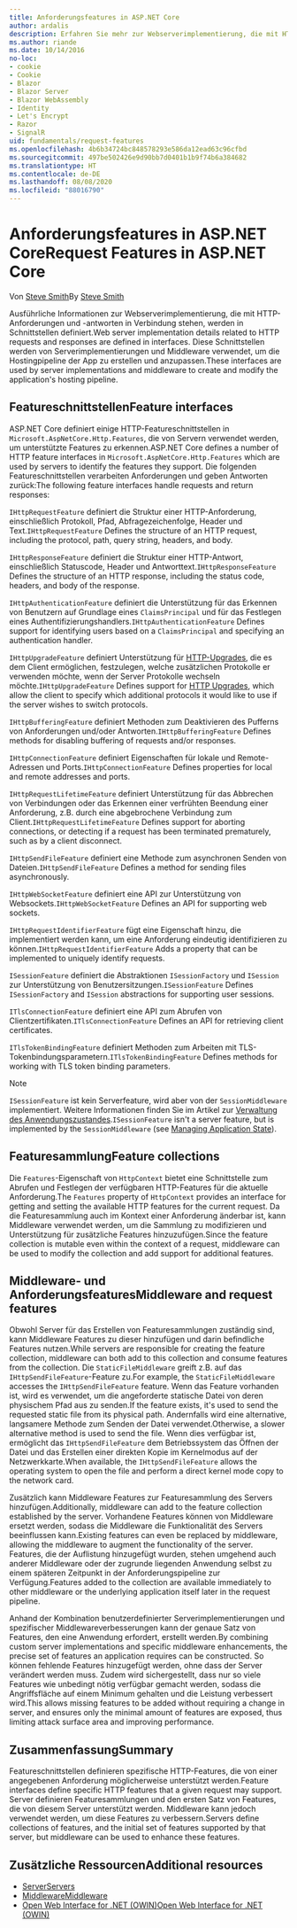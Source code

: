```yaml
---
title: Anforderungsfeatures in ASP.NET Core
author: ardalis
description: Erfahren Sie mehr zur Webserverimplementierung, die mit HTTP-Anforderungen und -antworten in Verbindung stehen, die in Schnittstellen definiert werden.
ms.author: riande
ms.date: 10/14/2016
no-loc:
- cookie
- Cookie
- Blazor
- Blazor Server
- Blazor WebAssembly
- Identity
- Let's Encrypt
- Razor
- SignalR
uid: fundamentals/request-features
ms.openlocfilehash: 4b6b34724bc848578293e586da12ead63c96cfbd
ms.sourcegitcommit: 497be502426e9d90bb7d0401b1b9f74b6a384682
ms.translationtype: HT
ms.contentlocale: de-DE
ms.lasthandoff: 08/08/2020
ms.locfileid: "88016790"
---
```

# <a name="request-features-in-aspnet-core"></a><span data-ttu-id="6ae3a-103">Anforderungsfeatures in ASP.NET Core</span><span class="sxs-lookup"><span data-stu-id="6ae3a-103">Request Features in ASP.NET Core</span></span>

<span data-ttu-id="6ae3a-104">Von [Steve Smith](https://ardalis.com/)</span><span class="sxs-lookup"><span data-stu-id="6ae3a-104">By [Steve Smith](https://ardalis.com/)</span></span>

<span data-ttu-id="6ae3a-105">Ausführliche Informationen zur Webserverimplementierung, die mit HTTP-Anforderungen und -antworten in Verbindung stehen, werden in Schnittstellen definiert.</span><span class="sxs-lookup"><span data-stu-id="6ae3a-105">Web server implementation details related to HTTP requests and responses are defined in interfaces.</span></span> <span data-ttu-id="6ae3a-106">Diese Schnittstellen werden von Serverimplementierungen und Middleware verwendet, um die Hostingpipeline der App zu erstellen und anzupassen.</span><span class="sxs-lookup"><span data-stu-id="6ae3a-106">These interfaces are used by server implementations and middleware to create and modify the application's hosting pipeline.</span></span>

## <a name="feature-interfaces"></a><span data-ttu-id="6ae3a-107">Featureschnittstellen</span><span class="sxs-lookup"><span data-stu-id="6ae3a-107">Feature interfaces</span></span>

<span data-ttu-id="6ae3a-108">ASP.NET Core definiert einige HTTP-Featureschnittstellen in `Microsoft.AspNetCore.Http.Features`, die von Servern verwendet werden, um unterstützte Features zu erkennen.</span><span class="sxs-lookup"><span data-stu-id="6ae3a-108">ASP.NET Core defines a number of HTTP feature interfaces in `Microsoft.AspNetCore.Http.Features` which are used by servers to identify the features they support.</span></span> <span data-ttu-id="6ae3a-109">Die folgenden Featureschnittstellen verarbeiten Anforderungen und geben Antworten zurück:</span><span class="sxs-lookup"><span data-stu-id="6ae3a-109">The following feature interfaces handle requests and return responses:</span></span>

<span data-ttu-id="6ae3a-110">`IHttpRequestFeature` definiert die Struktur einer HTTP-Anforderung, einschließlich Protokoll, Pfad, Abfragezeichenfolge, Header und Text.</span><span class="sxs-lookup"><span data-stu-id="6ae3a-110">`IHttpRequestFeature` Defines the structure of an HTTP request, including the protocol, path, query string, headers, and body.</span></span>

<span data-ttu-id="6ae3a-111">`IHttpResponseFeature` definiert die Struktur einer HTTP-Antwort, einschließlich Statuscode, Header und Antworttext.</span><span class="sxs-lookup"><span data-stu-id="6ae3a-111">`IHttpResponseFeature` Defines the structure of an HTTP response, including the status code, headers, and body of the response.</span></span>

<span data-ttu-id="6ae3a-112">`IHttpAuthenticationFeature` definiert die Unterstützung für das Erkennen von Benutzern auf Grundlage eines `ClaimsPrincipal` und für das Festlegen eines Authentifizierungshandlers.</span><span class="sxs-lookup"><span data-stu-id="6ae3a-112">`IHttpAuthenticationFeature` Defines support for identifying users based on a `ClaimsPrincipal` and specifying an authentication handler.</span></span>

<span data-ttu-id="6ae3a-113">`IHttpUpgradeFeature` definiert Unterstützung für [HTTP-Upgrades](https://tools.ietf.org/html/rfc2616.html#section-14.42), die es dem Client ermöglichen, festzulegen, welche zusätzlichen Protokolle er verwenden möchte, wenn der Server Protokolle wechseln möchte.</span><span class="sxs-lookup"><span data-stu-id="6ae3a-113">`IHttpUpgradeFeature` Defines support for [HTTP Upgrades](https://tools.ietf.org/html/rfc2616.html#section-14.42), which allow the client to specify which additional protocols it would like to use if the server wishes to switch protocols.</span></span>

<span data-ttu-id="6ae3a-114">`IHttpBufferingFeature` definiert Methoden zum Deaktivieren des Pufferns von Anforderungen und/oder Antworten.</span><span class="sxs-lookup"><span data-stu-id="6ae3a-114">`IHttpBufferingFeature` Defines methods for disabling buffering of requests and/or responses.</span></span>

<span data-ttu-id="6ae3a-115">`IHttpConnectionFeature` definiert Eigenschaften für lokale und Remote-Adressen und Ports.</span><span class="sxs-lookup"><span data-stu-id="6ae3a-115">`IHttpConnectionFeature` Defines properties for local and remote addresses and ports.</span></span>

<span data-ttu-id="6ae3a-116">`IHttpRequestLifetimeFeature` definiert Unterstützung für das Abbrechen von Verbindungen oder das Erkennen einer verfrühten Beendung einer Anforderung, z.B. durch eine abgebrochene Verbindung zum Client.</span><span class="sxs-lookup"><span data-stu-id="6ae3a-116">`IHttpRequestLifetimeFeature` Defines support for aborting connections, or detecting if a request has been terminated prematurely, such as by a client disconnect.</span></span>

<span data-ttu-id="6ae3a-117">`IHttpSendFileFeature` definiert eine Methode zum asynchronen Senden von Dateien.</span><span class="sxs-lookup"><span data-stu-id="6ae3a-117">`IHttpSendFileFeature` Defines a method for sending files asynchronously.</span></span>

<span data-ttu-id="6ae3a-118">`IHttpWebSocketFeature` definiert eine API zur Unterstützung von Websockets.</span><span class="sxs-lookup"><span data-stu-id="6ae3a-118">`IHttpWebSocketFeature` Defines an API for supporting web sockets.</span></span>

<span data-ttu-id="6ae3a-119">`IHttpRequestIdentifierFeature` fügt eine Eigenschaft hinzu, die implementiert werden kann, um eine Anforderung eindeutig identifizieren zu können.</span><span class="sxs-lookup"><span data-stu-id="6ae3a-119">`IHttpRequestIdentifierFeature` Adds a property that can be implemented to uniquely identify requests.</span></span>

<span data-ttu-id="6ae3a-120">`ISessionFeature` definiert die Abstraktionen `ISessionFactory` und `ISession` zur Unterstützung von Benutzersitzungen.</span><span class="sxs-lookup"><span data-stu-id="6ae3a-120">`ISessionFeature` Defines `ISessionFactory` and `ISession` abstractions for supporting user sessions.</span></span>

<span data-ttu-id="6ae3a-121">`ITlsConnectionFeature` definiert eine API zum Abrufen von Clientzertifikaten.</span><span class="sxs-lookup"><span data-stu-id="6ae3a-121">`ITlsConnectionFeature` Defines an API for retrieving client certificates.</span></span>

<span data-ttu-id="6ae3a-122">`ITlsTokenBindingFeature` definiert Methoden zum Arbeiten mit TLS-Tokenbindungsparametern.</span><span class="sxs-lookup"><span data-stu-id="6ae3a-122">`ITlsTokenBindingFeature` Defines methods for working with TLS token binding parameters.</span></span>

> [!NOTE]
> <span data-ttu-id="6ae3a-123">`ISessionFeature` ist kein Serverfeature, wird aber von der `SessionMiddleware` implementiert. Weitere Informationen finden Sie im Artikel zur [Verwaltung des Anwendungszustandes](app-state.md).</span><span class="sxs-lookup"><span data-stu-id="6ae3a-123">`ISessionFeature` isn't a server feature, but is implemented by the `SessionMiddleware` (see [Managing Application State](app-state.md)).</span></span>

## <a name="feature-collections"></a><span data-ttu-id="6ae3a-124">Featuresammlung</span><span class="sxs-lookup"><span data-stu-id="6ae3a-124">Feature collections</span></span>

<span data-ttu-id="6ae3a-125">Die `Features`-Eigenschaft von `HttpContext` bietet eine Schnittstelle zum Abrufen und Festlegen der verfügbaren HTTP-Features für die aktuelle Anforderung.</span><span class="sxs-lookup"><span data-stu-id="6ae3a-125">The `Features` property of `HttpContext` provides an interface for getting and setting the available HTTP features for the current request.</span></span> <span data-ttu-id="6ae3a-126">Da die Featuresammlung auch im Kontext einer Anforderung änderbar ist, kann Middleware verwendet werden, um die Sammlung zu modifizieren und Unterstützung für zusätzliche Features hinzuzufügen.</span><span class="sxs-lookup"><span data-stu-id="6ae3a-126">Since the feature collection is mutable even within the context of a request, middleware can be used to modify the collection and add support for additional features.</span></span>

## <a name="middleware-and-request-features"></a><span data-ttu-id="6ae3a-127">Middleware- und Anforderungsfeatures</span><span class="sxs-lookup"><span data-stu-id="6ae3a-127">Middleware and request features</span></span>

<span data-ttu-id="6ae3a-128">Obwohl Server für das Erstellen von Featuresammlungen zuständig sind, kann Middleware Features zu dieser hinzufügen und darin befindliche Features nutzen.</span><span class="sxs-lookup"><span data-stu-id="6ae3a-128">While servers are responsible for creating the feature collection, middleware can both add to this collection and consume features from the collection.</span></span> <span data-ttu-id="6ae3a-129">Die `StaticFileMiddleware` greift z.B. auf das `IHttpSendFileFeature`-Feature zu.</span><span class="sxs-lookup"><span data-stu-id="6ae3a-129">For example, the `StaticFileMiddleware` accesses the `IHttpSendFileFeature` feature.</span></span> <span data-ttu-id="6ae3a-130">Wenn das Feature vorhanden ist, wird es verwendet, um die angeforderte statische Datei von deren physischem Pfad aus zu senden.</span><span class="sxs-lookup"><span data-stu-id="6ae3a-130">If the feature exists, it's used to send the requested static file from its physical path.</span></span> <span data-ttu-id="6ae3a-131">Andernfalls wird eine alternative, langsamere Methode zum Senden der Datei verwendet.</span><span class="sxs-lookup"><span data-stu-id="6ae3a-131">Otherwise, a slower alternative method is used to send the file.</span></span> <span data-ttu-id="6ae3a-132">Wenn dies verfügbar ist, ermöglicht das `IHttpSendFileFeature` dem Betriebssystem das Öffnen der Datei und das Erstellen einer direkten Kopie im Kernelmodus auf der Netzwerkkarte.</span><span class="sxs-lookup"><span data-stu-id="6ae3a-132">When available, the `IHttpSendFileFeature` allows the operating system to open the file and perform a direct kernel mode copy to the network card.</span></span>

<span data-ttu-id="6ae3a-133">Zusätzlich kann Middleware Features zur Featuresammlung des Servers hinzufügen.</span><span class="sxs-lookup"><span data-stu-id="6ae3a-133">Additionally, middleware can add to the feature collection established by the server.</span></span> <span data-ttu-id="6ae3a-134">Vorhandene Features können von Middleware ersetzt werden, sodass die Middleware die Funktionalität des Servers beeinflussen kann.</span><span class="sxs-lookup"><span data-stu-id="6ae3a-134">Existing features can even be replaced by middleware, allowing the middleware to augment the functionality of the server.</span></span> <span data-ttu-id="6ae3a-135">Features, die der Auflistung hinzugefügt wurden, stehen umgehend auch anderer Middleware oder der zugrunde liegenden Anwendung selbst zu einem späteren Zeitpunkt in der Anforderungspipeline zur Verfügung.</span><span class="sxs-lookup"><span data-stu-id="6ae3a-135">Features added to the collection are available immediately to other middleware or the underlying application itself later in the request pipeline.</span></span>

<span data-ttu-id="6ae3a-136">Anhand der Kombination benutzerdefinierter Serverimplementierungen und spezifischer Middlewareverbesserungen kann der genaue Satz von Features, den eine Anwendung erfordert, erstellt werden.</span><span class="sxs-lookup"><span data-stu-id="6ae3a-136">By combining custom server implementations and specific middleware enhancements, the precise set of features an application requires can be constructed.</span></span> <span data-ttu-id="6ae3a-137">So können fehlende Features hinzugefügt werden, ohne dass der Server verändert werden muss. Zudem wird sichergestellt, dass nur so viele Features wie unbedingt nötig verfügbar gemacht werden, sodass die Angriffsfläche auf einem Minimum gehalten und die Leistung verbessert wird.</span><span class="sxs-lookup"><span data-stu-id="6ae3a-137">This allows missing features to be added without requiring a change in server, and ensures only the minimal amount of features are exposed, thus limiting attack surface area and improving performance.</span></span>

## <a name="summary"></a><span data-ttu-id="6ae3a-138">Zusammenfassung</span><span class="sxs-lookup"><span data-stu-id="6ae3a-138">Summary</span></span>

<span data-ttu-id="6ae3a-139">Featureschnittstellen definieren spezifische HTTP-Features, die von einer angegebenen Anforderung möglicherweise unterstützt werden.</span><span class="sxs-lookup"><span data-stu-id="6ae3a-139">Feature interfaces define specific HTTP features that a given request may support.</span></span> <span data-ttu-id="6ae3a-140">Server definieren Featuresammlungen und den ersten Satz von Features, die von diesem Server unterstützt werden. Middleware kann jedoch verwendet werden, um diese Features zu verbessern.</span><span class="sxs-lookup"><span data-stu-id="6ae3a-140">Servers define collections of features, and the initial set of features supported by that server, but middleware can be used to enhance these features.</span></span>

## <a name="additional-resources"></a><span data-ttu-id="6ae3a-141">Zusätzliche Ressourcen</span><span class="sxs-lookup"><span data-stu-id="6ae3a-141">Additional resources</span></span>

* [<span data-ttu-id="6ae3a-142">Server</span><span class="sxs-lookup"><span data-stu-id="6ae3a-142">Servers</span></span>](xref:fundamentals/servers/index)
* [<span data-ttu-id="6ae3a-143">Middleware</span><span class="sxs-lookup"><span data-stu-id="6ae3a-143">Middleware</span></span>](xref:fundamentals/middleware/index)
* [<span data-ttu-id="6ae3a-144">Open Web Interface for .NET (OWIN)</span><span class="sxs-lookup"><span data-stu-id="6ae3a-144">Open Web Interface for .NET (OWIN)</span></span>](xref:fundamentals/owin)
